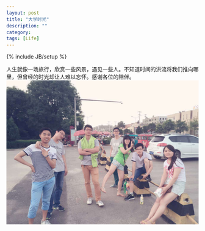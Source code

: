 ```yaml
---
layout: post
title: "大学时光"
description: ""
category: 
tags: [Life]
---
```

{% include JB/setup %}

人生就像一场旅行，欣赏一些风景，遇见一些人。不知道时间的洪流将我们推向哪里，但曾经的时光却让人难以忘怀。感谢各位的陪伴。
![college_times](/assets/img/college_times.jpg)
